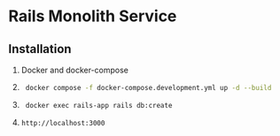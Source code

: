 # Rails Monolith Service
## Installation
1. Docker and docker-compose
2. ```bash
    docker compose -f docker-compose.development.yml up -d --build
   ```
3. ```bash
    docker exec rails-app rails db:create
   ```
4. `http://localhost:3000`
